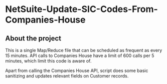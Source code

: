 # NetSuite-Update-SIC-Codes-From-Companies-House
## About the project
This is a single Map/Reduce file that can be scheduled as frequent as every 15 minutes.
API calls to Companies House have a limit of 600 calls per 5 minutes, which limit this code is aware of.

Apart from calling the Companies House API, script does some basic sanitizing and updates relevant fields on Customer records.
